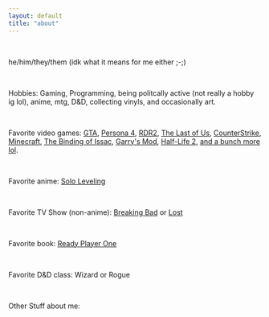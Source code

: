 ```yaml
---
layout: default
title: "about"
---
```


<div tag="infocontainer">
<div class="infos">
<br>
<p class="projects">he/him/they/them (idk what it means for me either ;-;)</p>
<br>
<p class="projects">Hobbies: Gaming, Programming, being politcally active (not really a hobby ig lol), anime, mtg, D&D, collecting vinyls, and occasionally art.</p>
<br>
<p class="projects">Favorite video games: <a href="https://www.rockstargames.com/games?franchise=grand-theft-auto">GTA</a>, <a href="https://store.steampowered.com/app/1113000/">Persona 4</a>, <a href="https://www.rockstargames.com/games/reddeadredemption2">RDR2</a>, <a href="https://www.playstation.com/en-us/the-last-of-us/">The Last of Us</a>, <a href="https://www.counter-strike.net/">CounterStrike</a>, <a href="https://minecraft.net">Minecraft</a>, <a href="https://www.nicalis.com/games/thebindingofisaacrepentance">The Binding of Issac</a>, <a href="https://gmod.facepunch.com/">Garry's Mod</a>, <a href="https://www.half-life.com/en/halflife2">Half-Life 2</a>, <a href="https://steamcommunity.com/id/the-duck-quack-quack/games/?tab=all">and a bunch more lol</a>.</p>
<br>
<p class="projects">Favorite anime: <a href="https://www.crunchyroll.com/series/GDKHZEJ0K/solo-leveling?srsltid=AfmBOopWtHsd6kZ-LvyYfVTDwW8Nf3bURdHMazPb05BLTMF2m7DYtSvN">Solo Leveling</a></p>
<br>
<p class="projects">Favorite TV Show (non-anime): <a href="https://www.sonypictures.com/tv/breakingbad">Breaking Bad</a> or <a href="https://abc.com/primetime/lost/index?pn=index">Lost</a></p>
<br>
<p class="projects">Favorite book: <a href="https://www.penguinrandomhouse.com/books/209887/ready-player-one-by-ernest-cline/">Ready Player One</a></p>
<br>
<p class="projects">Favorite D&D class: Wizard or Rogue</p>
<br>
<p class="projects">Other Stuff about me:<p>


